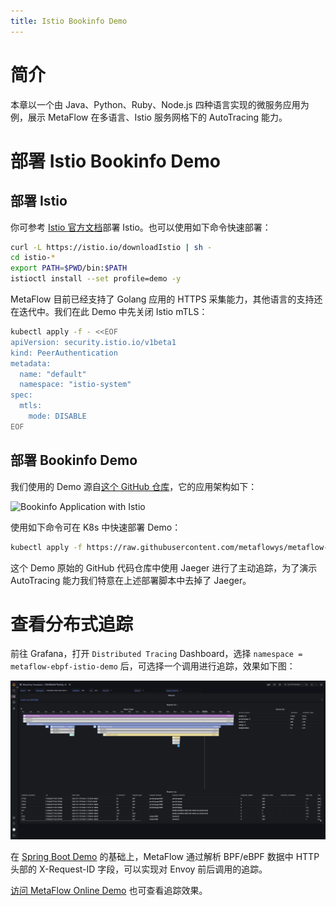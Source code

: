 ```yaml
---
title: Istio Bookinfo Demo
---
```


# 简介

本章以一个由 Java、Python、Ruby、Node.js 四种语言实现的微服务应用为例，展示 MetaFlow 在多语言、Istio 服务网格下的 AutoTracing 能力。

# 部署 Istio Bookinfo Demo

## 部署 Istio

你可参考 [Istio 官方文档](https://istio.io/latest/zh/docs/setup/getting-started/)部署 Istio。也可以使用如下命令快速部署：
```bash
curl -L https://istio.io/downloadIstio | sh -
cd istio-*
export PATH=$PWD/bin:$PATH
istioctl install --set profile=demo -y
```

MetaFlow 目前已经支持了 Golang 应用的 HTTPS 采集能力，其他语言的支持还在迭代中。我们在此 Demo 中先关闭 Istio mTLS：
```bash
kubectl apply -f - <<EOF
apiVersion: security.istio.io/v1beta1
kind: PeerAuthentication
metadata:
  name: "default"
  namespace: "istio-system"
spec:
  mtls:
    mode: DISABLE
EOF
```

## 部署 Bookinfo Demo

我们使用的 Demo 源自[这个 GitHub 仓库](https://github.com/istio/istio/tree/master/samples/bookinfo)，它的应用架构如下：

![Bookinfo Application with Istio](https://istio.io/latest/docs/examples/bookinfo/withistio.svg)

使用如下命令可在 K8s 中快速部署 Demo：
```bash
kubectl apply -f https://raw.githubusercontent.com/metaflowys/metaflow-demo/main/Istio-Bookinfo/bookinfo.yaml
```

这个 Demo 原始的 GitHub 代码仓库中使用 Jaeger 进行了主动追踪，为了演示 AutoTracing 能力我们特意在上述部署脚本中去掉了 Jaeger。

# 查看分布式追踪

前往 Grafana，打开 `Distributed Tracing` Dashboard，选择 `namespace = metaflow-ebpf-istio-demo` 后，可选择一个调用进行追踪，效果如下图：

![eBPF Istio Demo](./imgs/ebpf-istio-demo.png)

在 [Spring Boot Demo](./spring-boot-demo/) 的基础上，MetaFlow 通过解析 BPF/eBPF 数据中 HTTP 头部的 X-Request-ID 字段，可以实现对 Envoy 前后调用的追踪。

[访问 MetaFlow Online Demo](https://demo.metaflow.yunshan.net/d/a3x57qenk/distributed-tracing?orgId=1&var-cluster=All&var-namespace=10&var-workload=All&var-vm=All&var-trace_id=*&var-span_id=*&var-request_resource=*&from=metaflow-doc) 也可查看追踪效果。
